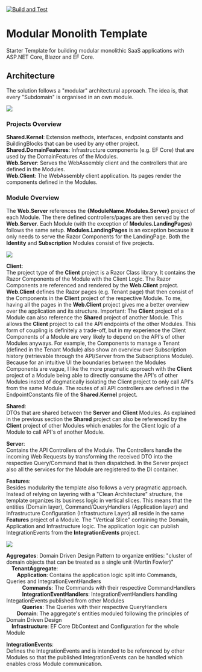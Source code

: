 [![Build and Test](https://github.com/DavidEggenberger/ASPNETCore.Blazor.ModularMonolith.Template/actions/workflows/Build_Test.yml/badge.svg)](https://github.com/DavidEggenberger/ASPNETCore.Blazor.ModularMonolith.Template/actions/workflows/Build_Test.yml)

# Modular Monolith Template

Starter Template for building modular monolithic SaaS applications with ASP.NET Core, Blazor and EF Core.

## Architecture

The solution follows a "modular" architectural approach. The idea is, that every "Subdomain" is organised in an own module. 

<img src="https://raw.githubusercontent.com/DavidEggenberger/ModularMonolith.SaaS.Template/main/Assets/ArchitectureOverview.png" />

### Projects Overview

**Shared.Kernel**: Extension methods, interfaces, endpoint constants and BuildingBlocks that can be used by any other project. <br/>
**Shared.DomainFeatures**: Infrastructure components (e.g. EF Core) that are used by the DomainFeatures of the Modules.<br/> 
**Web.Server**: Serves the WebAssembly client and the controllers that are defined in the Modules.<br/>
**Web.Client**: The WebAssembly client application. Its pages render the components defined in the Modules.<br/>

### Module Overview

The **Web.Server** references the **{ModuleName.Modules.Server}** project of each Module. The there defined controllers/pages are then served by the **Web.Server**. Each Module (with the exception of **Modules.LandingPages**) follows the same setup. **Modules.LandingPages** is an exception because it only needs to serve the Razor Components for the LandingPage. Both the **Identity** and **Subscription** Modules consist of five projects.

<img src="https://raw.githubusercontent.com/DavidEggenberger/ModularMonolith.SaaS.Template/main/Assets/ModuleOverview.png" />

**Client**:
<br/>The project type of the **Client** project is a Razor Class library. It contains the Razor Components of the Module with the Client Logic. The Razor Components are referenced and rendered by the **Web.Client** project. **Web.Client** defines the Razor pages (e.g. Tenant page) that then consist of the Components in the **Client** project of the respective Module. To me, having all the pages in the **Web.Client** project gives me a better overview over the application and its structure. Important: The **Client** project of a Module can also reference the **Shared** project of another Module. This allows the **Client** project to call the API endpoints of the other Modules. This form of coupling is definitely a trade-off, but in my experience the Client Components of a Module are very likely to depend on the API's of other Modules anyways. For example, the Components to manage a Tenant (defined in the Tenant Module) also show an overview over Subscription history (retrievable through the API/Server from the Subscriptions Module). Because for an intuitive UI the boundaries between the Modules Components are vague, I like the more pragmatic approach with the **Client** project of a Module being able to directly consume the API's of other Modules insted of dogmatically isolating the Client project to only call API's from the same Module. The routes of all API controllers are defined in the EndpointConstants file of the **Shared.Kernel** project. <br/>

**Shared**: 
<br/>DTOs that are shared between the **Server** and **Client** Modules. As explained in the previous section the **Shared** project can also be referenced by the **Client** project of other Modules which enables for the Client logic of a Module to call API's of another Module. <br/> 

**Server**: 
<br/>Contains the API Controllers of the Module. The Controllers handle the incoming Web Requests by transforming the received DTO into the respective Query/Command that is then dispatched. In the Server project also all the services for the Module are registered to the DI container. <br/>

**Features**: 
<br/>Besides modularity the template also follows a very pragmatic approach. Instead of relying on layering with a "Clean Architecture" structure, the template organizes its business logic in vertical slices. This means that the entities (Domain layer), Command/QueryHandlers (Application layer) and Infrastructure Configuration (Infrastructure Layer) all reside in the same **Features** project of a Module. The "Vertical Slice" containing the Domain, Application and Infrastructure logic. The application logic can publish IntegrationEvents from the **IntegrationEvents** project. 

<img src="https://raw.githubusercontent.com/DavidEggenberger/ModularMonolith.SaaS.Template/main/Assets/FeaturesOverview.png" />

**Aggregates**: Domain Driven Design Pattern to organize entities: "cluster of domain objects that can be treated as a single unit (Martin Fowler)"<br/>
 **TenantAggregate**: <br/>
  **Application**: Contains the application logic split into Commands, Queries and IntegrationEventHandlers<br/> 
   **Commands**: The Commands with their respective CommandHandlers <br/>
   **IntegrationEventHandlers**: IntegrationEventHandlers handling IntegationEvents published from other Modules<br/>
   **Queries**: The Queries with their respective QueryHandlers <br/>
  **Domain**: The aggregate's entities moduled following the principles of Domain Driven Design <br/> 
 **Infrastructure**: EF Core DbContext and Configuration for the whole Module<br/>

**IntegrationEvents**: 
<br/>Defines the IntegrationEvents and is intended to be referenced by other Modules so that the published IntegrationEvents can be handled which enables cross Module communication.



